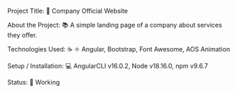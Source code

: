 Project Title: 📛
Company Official Website

About the Project: 📚
A simple landing page of a company about services they offer.

Technologies Used: ☕️ ⚛️
Angular, Bootstrap, Font Awesome, AOS Animation

Setup / Installation: 💻
AngularCLI v16.0.2, Node v18.16.0, npm v9.6.7

Status: 📶
Working


